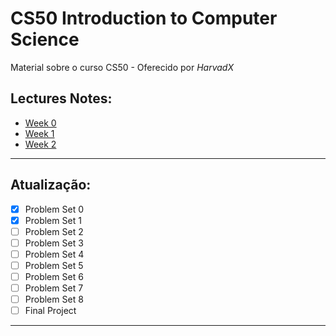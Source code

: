 # CS50 Introduction to Computer Science

Material sobre o curso CS50 - Oferecido por *HarvadX*

## Lectures Notes:

* [Week 0](https://cs50.harvard.edu/x/2020/notes/0/)
* [Week 1](https://cs50.harvard.edu/x/2020/notes/1/)
* [Week 2](https://cs50.harvard.edu/x/2020/notes/2/)

---

## Atualização:

- [x] Problem Set 0
- [x] Problem Set 1
- [ ] Problem Set 2
- [ ] Problem Set 3
- [ ] Problem Set 4
- [ ] Problem Set 5
- [ ] Problem Set 6
- [ ] Problem Set 7
- [ ] Problem Set 8
- [ ] Final Project

---
